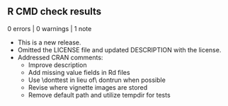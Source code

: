 ## R CMD check results

0 errors | 0 warnings | 1 note

* This is a new release.
* Omitted the LICENSE file and updated DESCRIPTION with the license.
* Addressed CRAN comments: 
  - Improve description
  - Add missing value fields in Rd files
  - Use \donttest in lieu of\ dontrun when possible
  - Revise where vignette images are stored
  - Remove default path and utilize tempdir for tests
  
